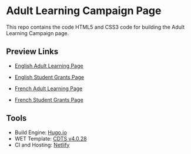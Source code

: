 # Adult Learning Campaign Page

This repo contains the code HTML5 and CSS3 code for building the Adult Learning Campaign page. 

## Preview Links 

* [English Adult Learning Page](https://canada-ca-adult-campaign.netlify.com/en/)
* [English Student Grants Page](https://canada-ca-adult-campaign.netlify.com/en/student-grants/)

* [French Adult Learning Page](https://canada-ca-adult-campaign.netlify.com/fr/)
* [French Student Grants Page](https://canada-ca-adult-campaign.netlify.com/fr/student-grants/)

## Tools 

* Build Engine: [Hugo.io](https://gohugo.io/)
* WET Template: [CDTS v4.0.28](https://ssl-templates.services.gc.ca/app/cls/wet/gcweb/v4_0_28/)
* CI and Hosting: [Netlify](https://www.netlify.com/)
